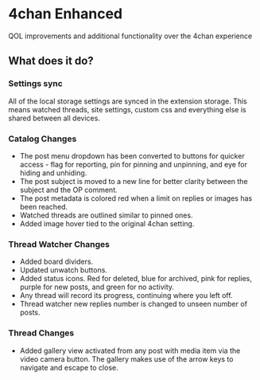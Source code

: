 # 4chan Enhanced
QOL improvements and additional functionality over the 4chan experience
## What does it do?
### Settings sync
All of the local storage settings are synced in the extension storage. This means watched threads, site settings, custom css and everything else is shared between all devices.
### Catalog Changes
- The post menu dropdown has been converted to buttons for quicker access - flag for reporting, pin for pinning and unpinning, and eye for hiding and unhiding.
- The post subject is moved to a new line for better clarity between the subject and the OP comment.
- The post metadata is colored red when a limit on replies or images has been reached.
- Watched threads are outlined similar to pinned ones.
- Added image hover tied to the original 4chan setting.
### Thread Watcher Changes
- Added board dividers.
- Updated unwatch buttons.
- Added status icons. Red for deleted, blue for archived, pink for replies, purple for new posts, and green for no activity.
- Any thread will record its progress, continuing where you left off.
- Thread watcher new replies number is changed to unseen number of posts.
### Thread Changes
- Added gallery view activated from any post with media item via the video camera button. The gallery makes use of the arrow keys to navigate and escape to close.